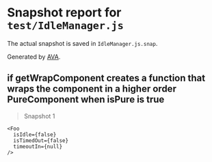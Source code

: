 # Snapshot report for `test/IdleManager.js`

The actual snapshot is saved in `IdleManager.js.snap`.

Generated by [AVA](https://ava.li).

## if getWrapComponent creates a function that wraps the component in a higher order PureComponent when isPure is true

> Snapshot 1

    <Foo
      isIdle={false}
      isTimedOut={false}
      timeoutIn={null}
    />

